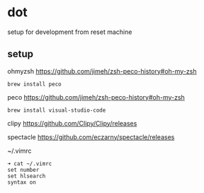 # dot
setup for development  from reset machine



## setup


ohmyzsh https://github.com/jimeh/zsh-peco-history#oh-my-zsh

`brew install peco`

peco https://github.com/jimeh/zsh-peco-history#oh-my-zsh


`brew install visual-studio-code`

clipy  https://github.com/Clipy/Clipy/releases

spectacle https://github.com/eczarny/spectacle/releases 

~/.vimrc

```
➜ cat ~/.vimrc 
set number
set hlsearch
syntax on
```
